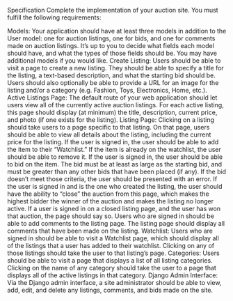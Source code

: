 Specification
Complete the implementation of your auction site. You must fulfill the following requirements:

Models: Your application should have at least three models in addition to the User model: one for auction listings, one for bids, and one for comments made on auction listings. It’s up to you to decide what fields each model should have, and what the types of those fields should be. You may have additional models if you would like.
Create Listing: Users should be able to visit a page to create a new listing. They should be able to specify a title for the listing, a text-based description, and what the starting bid should be. Users should also optionally be able to provide a URL for an image for the listing and/or a category (e.g. Fashion, Toys, Electronics, Home, etc.).
Active Listings Page: The default route of your web application should let users view all of the currently active auction listings. For each active listing, this page should display (at minimum) the title, description, current price, and photo (if one exists for the listing).
Listing Page: Clicking on a listing should take users to a page specific to that listing. On that page, users should be able to view all details about the listing, including the current price for the listing.
If the user is signed in, the user should be able to add the item to their “Watchlist.” If the item is already on the watchlist, the user should be able to remove it.
If the user is signed in, the user should be able to bid on the item. The bid must be at least as large as the starting bid, and must be greater than any other bids that have been placed (if any). If the bid doesn’t meet those criteria, the user should be presented with an error.
If the user is signed in and is the one who created the listing, the user should have the ability to “close” the auction from this page, which makes the highest bidder the winner of the auction and makes the listing no longer active.
If a user is signed in on a closed listing page, and the user has won that auction, the page should say so.
Users who are signed in should be able to add comments to the listing page. The listing page should display all comments that have been made on the listing.
Watchlist: Users who are signed in should be able to visit a Watchlist page, which should display all of the listings that a user has added to their watchlist. Clicking on any of those listings should take the user to that listing’s page.
Categories: Users should be able to visit a page that displays a list of all listing categories. Clicking on the name of any category should take the user to a page that displays all of the active listings in that category.
Django Admin Interface: Via the Django admin interface, a site administrator should be able to view, add, edit, and delete any listings, comments, and bids made on the site.